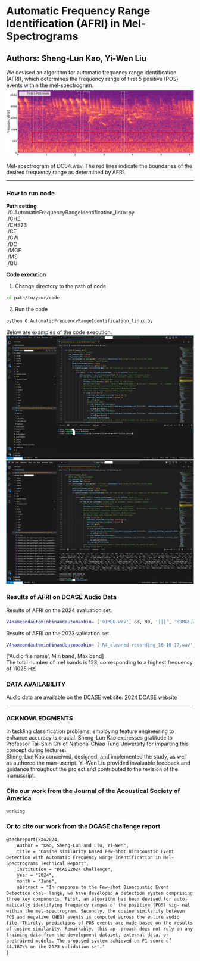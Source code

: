 # Automatic Frequency Range Identification (AFRI) in Mel-Spectrograms
Authors: Sheng-Lun Kao, Yi-Wen Liu
---

We devised an algorithm for automatic frequency range identification (AFRI), which determines the frequency range of first 5 positive (POS) events within the mel-spectrogram.
![](./index_files/DC04.wav.jpg)

Mel-spectrogram of DC04.wav. The red lines indicate the boundaries of the desired frequency range as determined by AFRI.

---

### How to run code

**Path setting**  
./0.AutomaticFrequencyRangeIdentification_linux.py  
./CHE  
./CHE23  
./CT  
./CW  
./DC  
./MGE  
./MS  
./QU  

**Code execution**

1. Change directory to the path of code

```bash
cd path/to/your/code
```

2. Run the code

```bash
python 0.AutomaticFrequencyRangeIdentification_linux.py
```

Below are examples of the code execution.
![](./index_files/runcode1.jpg)
![](./index_files/runcode2.jpg)

### Results of AFRI on DCASE Audio Data
Results of AFRI on the 2024 evaluation set.
```bash
V4nameandautominbinandautomaxbin= ['91MGE.wav', 68, 90, '|||', '89MGE.wav', 77, 113, '|||', '85MGE.wav', 67, 86, '|||', 'QU02.wav', 6, 36, '|||', 'QU08.wav', 100, 114, '|||', 'QU06.wav', 7, 26, '|||', 'QU01.wav', 31, 46, '|||', 'QU04.wav', 16, 29, '|||', 'QU07.wav', 12, 27, '|||', 'QU05.wav', 9, 46, '|||', 'QU03.wav', 37, 63, '|||', 'CHE_10.wav', 13, 28, '|||', 'CHE_18.wav', 58, 110, '|||', 'CHE_19.wav', 68, 110, '|||', 'CHE_02.wav', 17, 31, '|||', 'CHE_11.wav', 13, 28, '|||', 'CHE_09.wav', 60, 121, '|||', 'CHE_03.wav', 16, 30, '|||', 'CHE_06.wav', 58, 106, '|||', 'CHE_01.wav', 61, 106, '|||', 'CHE_12.wav', 14, 29, '|||', 'CHE_07.wav', 62, 112, '|||', 'CHE_04.wav', 15, 31, '|||', 'CHE_17.wav', 81, 105, '|||', 'CHE_05.wav', 62, 104, '|||', 'CHE_14.wav', 60, 114, '|||', 'CHE_16.wav', 68, 112, '|||', 'CHE_15.wav', 11, 31, '|||', 'CHE_13.wav', 67, 103, '|||', 'E1_208_20190712_0150.wav', 54, 108, '|||', 'E4_49_20190804_0150.wav', 56, 104, '|||', 'E3_49_20190715_0150.wav', 48, 95, '|||', 'E2_208_20190712_0150.wav', 54, 86, '|||', 'DC06.wav', 15, 41, '|||', 'DC11.wav', 89, 122, '|||', 'DC05.wav', 11, 29, '|||', 'DC01.wav', 17, 31, '|||', 'DC02.wav', 19, 31, '|||', 'DC07.wav', 68, 106, '|||', 'DC12.wav', 78, 110, '|||', 'DC10.wav', 83, 119, '|||', 'DC04.wav', 17, 34, '|||', 'DC08.wav', 81, 125, '|||', 'cw1300_DCASE.wav', 4, 35, '|||', 'cw1315_DCASE.wav', 5, 59, '|||', 'cw1345_DCASE.wav', 4, 47, '|||', 'cw1330_DCASE.wav', 2, 45, '|||', 'CHE_F17.wav', 15, 80, '|||', 'CHE_F07.wav', 18, 77, '|||', 'CHE_F05.wav', 14, 77, '|||', 'CHE_F10.wav', 18, 81, '|||', 'CHE_F06.wav', 30, 76, '|||', 'CHE_F02.wav', 20, 76, '|||', 'CHE_F11.wav', 18, 76, '|||', 'CHE_F14.wav', 36, 75, '|||', 'CHE_F09.wav', 19, 84, '|||', 'CHE_F08.wav', 44, 75, '|||', 'CHE_F18.wav', 28, 68, '|||', 'CHE_F03.wav', 15, 61, '|||', 'CHE_F12.wav', 18, 66, '|||', 'CHE_F19.wav', 15, 77, '|||', 'CHE_F13.wav', 19, 76, '|||', 'CHE_F15.wav', 19, 67, '|||', 'ct1.wav', 78, 113, '|||', 'ct3.wav', 97, 123, '|||', 'ct2.wav', 2, 23, '|||']
```

Results of AFRI on the 2023 validation set.
```bash
V4nameandautominbinandautomaxbin= ['R4_cleaned recording_16-10-17.wav', 3, 23, '|||', 'R4_cleaned recording_TEL_24-10-17.wav', 13, 38, '|||', 'R4_cleaned recording_17-10-17.wav', 6, 42, '|||', 'file_423_487.wav', 31, 56, '|||', 'R4_cleaned recording_TEL_19-10-17.wav', 6, 75, '|||', 'file_97_113.wav', 3, 23, '|||', 'R4_cleaned recording_TEL_20-10-17.wav', 12, 42, '|||', 'R4_cleaned recording_TEL_23-10-17.wav', 13, 43, '|||', 'R4_cleaned recording_TEL_25-10-17.wav', 2, 23, '|||', 'R4_cleaned recording_13-10-17.wav', 3, 23, '|||', 'ME1.wav', 17, 33, '|||', 'ME2.wav', 17, 73, '|||', 'BUK5_20180921_015906a.wav', 100, 121, '|||', 'BUK4_20161011_000804.wav', 107, 122, '|||', 'BUK1_20181013_023504.wav', 107, 123, '|||', 'BUK1_20181011_001004.wav', 100, 115, '|||', 'BUK5_20161101_002104a.wav', 88, 125, '|||', 'BUK4_20171022_004304a.wav', 100, 119, '|||']
```

['Audio file name', Min band, Max band]  
The total number of mel bands is 128, corresponding to a highest frequency of 11025 Hz.

### DATA AVAILABILITY
Audio data are available on the DCASE website: [2024 DCASE website](https://dcase.community/challenge2024/task-few-shot-bioacoustic-event-detection)

---

### ACKNOWLEDGMENTS
In tackling classification problems, employing feature engineering to enhance accuracy is crucial. Sheng-Lun Kao expresses gratitude to Professor Tai-Shih Chi of National Chiao Tung University for imparting this concept during lectures.  
Sheng-Lun Kao conceived, designed, and implemented the study, as well as authored the man-uscript. Yi-Wen Liu provided invaluable feedback and guidance throughout the project and contributed to the revision of the manuscript.

### Cite our work from the Journal of the Acoustical Society of America
```
working
```

### Or to cite our work from the DCASE challenge report
```
@techreport{kao2024,
    Author = "Kao, Sheng-Lun and Liu, Yi-Wen",
    title = "Cosine similarity based Few-shot Bioacoustic Event Detection with Automatic Frequency Range Identification in Mel-Spectrograms Technical Report",
    institution = "DCASE2024 Challenge",
    year = "2024",
    month = "June",
    abstract = "In response to the Few-shot Bioacoustic Event Detection chal- lenge, we have developed a detection system comprising three key components. First, an algorithm has been devised for auto- matically identifying frequency ranges of the positive (POS) sig- nal within the mel-spectrogram. Secondly, the cosine similarity between POS and negative (NEG) events is computed across the entire audio file. Thirdly, predictions of POS events are made based on the results of cosine similarity. Remarkably, this ap- proach does not rely on any training data from the development dataset, external data, or pretrained models. The proposed system achieved an F1-score of 44.187\% on the 2023 validation set."
}
```
